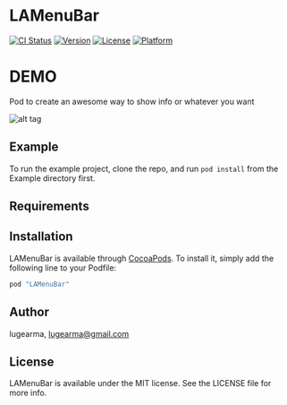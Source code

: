 # LAMenuBar

[![CI Status](http://img.shields.io/travis/lugearma/LAMenuBar.svg?style=flat)](https://travis-ci.org/lugearma/LAMenuBar)
[![Version](https://img.shields.io/cocoapods/v/LAMenuBar.svg?style=flat)](http://cocoapods.org/pods/LAMenuBar)
[![License](https://img.shields.io/cocoapods/l/LAMenuBar.svg?style=flat)](http://cocoapods.org/pods/LAMenuBar)
[![Platform](https://img.shields.io/cocoapods/p/LAMenuBar.svg?style=flat)](http://cocoapods.org/pods/LAMenuBar)

# DEMO

Pod to create an awesome way to show info or whatever you want 

![alt tag](https://raw.githubusercontent.com/lugearma/LAMenuBar/master/Documentation/ggiiff.gif)

## Example

To run the example project, clone the repo, and run `pod install` from the Example directory first.

## Requirements

## Installation

LAMenuBar is available through [CocoaPods](http://cocoapods.org). To install
it, simply add the following line to your Podfile:

```ruby
pod "LAMenuBar"
```

## Author

lugearma, lugearma@gmail.com

## License

LAMenuBar is available under the MIT license. See the LICENSE file for more info.
